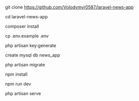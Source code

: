 git clone https://github.com/Volodymyr0587/laravel-news-app

cd laravel-news-app

composer install

cp .env.example .env

php artisan key:generate

create mysql db news_app

php artisan migrate

npm install

npm run dev

php artisan serve
